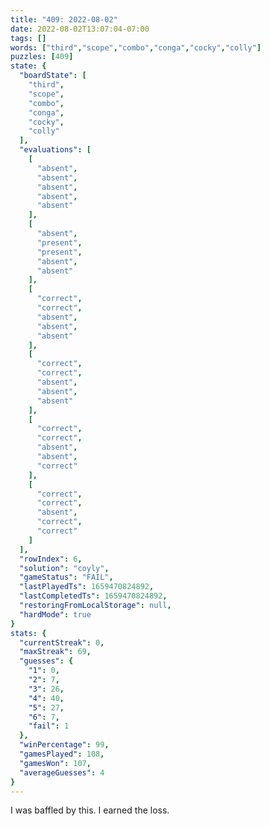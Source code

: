 ```yaml
---
title: "409: 2022-08-02"
date: 2022-08-02T13:07:04-07:00
tags: []
words: ["third","scope","combo","conga","cocky","colly"]
puzzles: [409]
state: {
  "boardState": [
    "third",
    "scope",
    "combo",
    "conga",
    "cocky",
    "colly"
  ],
  "evaluations": [
    [
      "absent",
      "absent",
      "absent",
      "absent",
      "absent"
    ],
    [
      "absent",
      "present",
      "present",
      "absent",
      "absent"
    ],
    [
      "correct",
      "correct",
      "absent",
      "absent",
      "absent"
    ],
    [
      "correct",
      "correct",
      "absent",
      "absent",
      "absent"
    ],
    [
      "correct",
      "correct",
      "absent",
      "absent",
      "correct"
    ],
    [
      "correct",
      "correct",
      "absent",
      "correct",
      "correct"
    ]
  ],
  "rowIndex": 6,
  "solution": "coyly",
  "gameStatus": "FAIL",
  "lastPlayedTs": 1659470824892,
  "lastCompletedTs": 1659470824892,
  "restoringFromLocalStorage": null,
  "hardMode": true
}
stats: {
  "currentStreak": 0,
  "maxStreak": 69,
  "guesses": {
    "1": 0,
    "2": 7,
    "3": 26,
    "4": 40,
    "5": 27,
    "6": 7,
    "fail": 1
  },
  "winPercentage": 99,
  "gamesPlayed": 108,
  "gamesWon": 107,
  "averageGuesses": 4
}
---
```


<!-- more -->
I was baffled by this. I earned the loss. 
